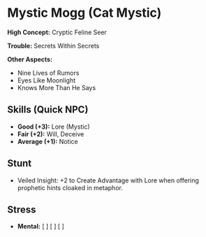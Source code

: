 # Mystic Mogg (Cat Mystic)

**High Concept:** Cryptic Feline Seer

**Trouble:** Secrets Within Secrets

**Other Aspects:**
- Nine Lives of Rumors
- Eyes Like Moonlight
- Knows More Than He Says

## Skills (Quick NPC)
- **Good (+3):** Lore (Mystic)
- **Fair (+2):** Will, Deceive
- **Average (+1):** Notice

## Stunt
- Veiled Insight: +2 to Create Advantage with Lore when offering prophetic hints cloaked in metaphor.

## Stress
- **Mental:** [ ] [ ] [ ]
